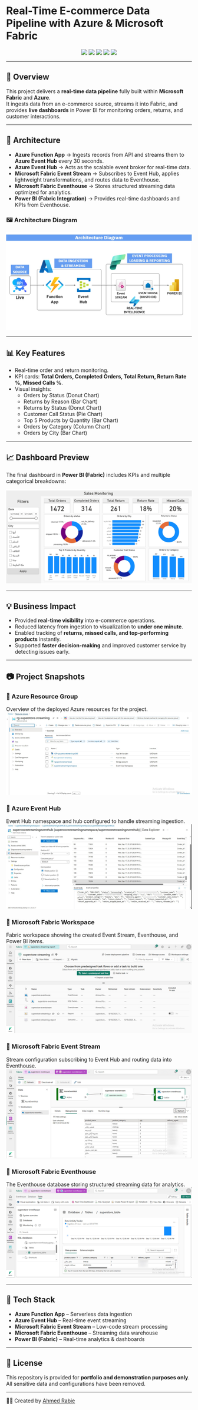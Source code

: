 # Real-Time E-commerce Data Pipeline with Azure & Microsoft Fabric

<p align="center">
  <img src="https://img.shields.io/badge/Azure-Functions-blue?logo=microsoft-azure" />
  <img src="https://img.shields.io/badge/Azure-EventHub-0078D4?logo=microsoft-azure" />
  <img src="https://img.shields.io/badge/Microsoft-Fabric-purple?logo=microsoft" />
  <img src="https://img.shields.io/badge/Power%20BI-Data%20Viz-F2C811?logo=power-bi" />
  <img src="https://img.shields.io/badge/Python-3.10+-blue?logo=python" />
</p>

---

## 📌 Overview
This project delivers a **real-time data pipeline** fully built within **Microsoft Fabric** and **Azure**.  
It ingests data from an e-commerce source, streams it into Fabric, and provides **live dashboards** in Power BI for monitoring orders, returns, and customer interactions.

---

## 🚀 Architecture
- **Azure Function App** → Ingests records from API and streams them to **Azure Event Hub** every 30 seconds.  
- **Azure Event Hub** → Acts as the scalable event broker for real-time data.  
- **Microsoft Fabric Event Stream** → Subscribes to Event Hub, applies lightweight transformations, and routes data to Eventhouse.  
- **Microsoft Fabric Eventhouse** → Stores structured streaming data optimized for analytics.  
- **Power BI (Fabric Integration)** → Provides real-time dashboards and KPIs from Eventhouse.  

### 🖼 Architecture Diagram
![Architecture Diagram](./docs/Architecture_Diagram.jpg)

---

## 📊 Key Features
- Real-time order and return monitoring.  
- KPI cards: **Total Orders, Completed Orders, Total Return, Return Rate %, Missed Calls %**.  
- Visual insights:  
  - Orders by Status (Donut Chart)  
  - Returns by Reason (Bar Chart)  
  - Returns by Status (Donut Chart)  
  - Customer Call Status (Pie Chart)  
  - Top 5 Products by Quantity (Bar Chart)  
  - Orders by Category (Column Chart)  
  - Orders by City (Bar Chart)  

---

## 📈 Dashboard Preview
The final dashboard in **Power BI (Fabric)** includes KPIs and multiple categorical breakdowns:

![Dashboard Preview](./docs/superstore-streaming-report.jpg)

---

## 💡 Business Impact
- Provided **real-time visibility** into e-commerce operations.  
- Reduced latency from ingestion to visualization to **under one minute**.  
- Enabled tracking of **returns, missed calls, and top-performing products** instantly.  
- Supported **faster decision-making** and improved customer service by detecting issues early.  

---

## 📷 Project Snapshots

### 🔹 Azure Resource Group
Overview of the deployed Azure resources for the project.  
![Azure Resource Group](./docs/Azure_Resource_Group.JPEG)

### 🔹 Azure Event Hub
Event Hub namespace and hub configured to handle streaming ingestion.  
![Azure Event Hub](./docs/AzureEventHub.JPEG)

### 🔹 Microsoft Fabric Workspace
Fabric workspace showing the created Event Stream, Eventhouse, and Power BI items.  
![Fabric Items](./docs/Fabric_Items.JPEG)

### 🔹 Microsoft Fabric Event Stream
Stream configuration subscribing to Event Hub and routing data into Eventhouse.  
![Fabric Pipeline](./docs/Fabric_Pipeline.JPEG)

### 🔹 Microsoft Fabric Eventhouse
The Eventhouse database storing structured streaming data for analytics.  
![Fabric Database](./docs/Fabric_Database.JPEG)

---

## 🧰 Tech Stack
- **Azure Function App** – Serverless data ingestion  
- **Azure Event Hub** – Real-time event streaming  
- **Microsoft Fabric Event Stream** – Low-code stream processing  
- **Microsoft Fabric Eventhouse** – Streaming data warehouse  
- **Power BI (Fabric)** – Real-time analytics & dashboards  

---

## 📜 License
This repository is provided for **portfolio and demonstration purposes only**.  
All sensitive data and configurations have been removed.  

---

👨‍💻 Created by [Ahmed Rabie](https://www.linkedin.com/in/ahmed-m-rabie-0ba5b120b/)
